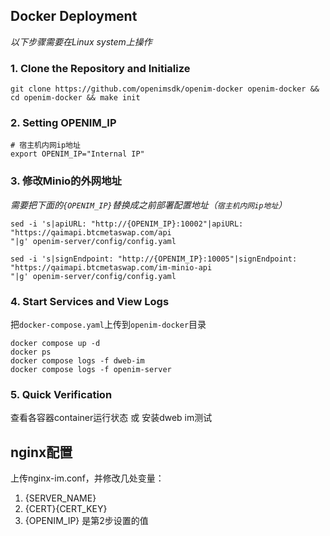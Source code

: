 ## Docker Deployment

*以下步骤需要在Linux system上操作*

### 1. Clone the Repository and Initialize
```shell
git clone https://github.com/openimsdk/openim-docker openim-docker && cd openim-docker && make init
```

### 2. Setting OPENIM_IP
```shell
# 宿主机内网ip地址
export OPENIM_IP="Internal IP"
```

### 3. 修改Minio的外网地址
*需要把下面的`{OPENIM_IP}`替换成之前部署配置地址（`宿主机内网ip地址`）*
```shell
sed -i 's|apiURL: "http://{OPENIM_IP}:10002"|apiURL: "https://qaimapi.btcmetaswap.com/api
"|g' openim-server/config/config.yaml

sed -i 's|signEndpoint: "http://{OPENIM_IP}:10005"|signEndpoint: "https://qaimapi.btcmetaswap.com/im-minio-api
"|g' openim-server/config/config.yaml
```

### 4. Start Services and View Logs

把`docker-compose.yaml`上传到`openim-docker`目录

```shell
docker compose up -d
docker ps
docker compose logs -f dweb-im
docker compose logs -f openim-server
```

### 5. Quick Verification
查看各容器container运行状态 或 安装dweb im测试
 

## nginx配置

上传nginx-im.conf，并修改几处变量：

1. {SERVER_NAME}
2. {CERT}\{CERT_KEY}
3. {OPENIM_IP} 是第2步设置的值